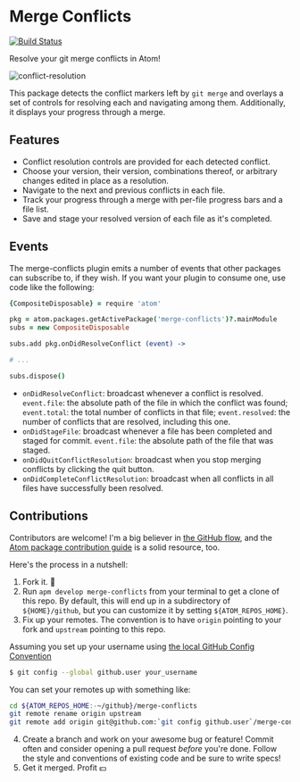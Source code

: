 # Merge Conflicts

[![Build Status](https://travis-ci.org/smashwilson/merge-conflicts.svg?branch=master)](https://travis-ci.org/smashwilson/merge-conflicts)

Resolve your git merge conflicts in Atom!

![conflict-resolution](https://raw.github.com/smashwilson/merge-conflicts/master/docs/conflict-resolution.gif)

This package detects the conflict markers left by `git merge` and overlays a set of controls for resolving each and navigating among them. Additionally, it displays your progress through a merge.

## Features

 * Conflict resolution controls are provided for each detected conflict.
 * Choose your version, their version, combinations thereof, or arbitrary changes edited in place as a resolution.
 * Navigate to the next and previous conflicts in each file.
 * Track your progress through a merge with per-file progress bars and a file list.
 * Save and stage your resolved version of each file as it's completed.

## Events

The merge-conflicts plugin emits a number of events that other packages can subscribe to, if they wish. If you want your plugin to consume one, use code like the following:

```coffeescript
{CompositeDisposable} = require 'atom'

pkg = atom.packages.getActivePackage('merge-conflicts')?.mainModule
subs = new CompositeDisposable

subs.add pkg.onDidResolveConflict (event) ->

# ...

subs.dispose()
```

 * `onDidResolveConflict`: broadcast whenever a conflict is resolved. `event.file`: the absolute path of the file in which the conflict was found; `event.total`: the total number of conflicts in that file; `event.resolved`: the number of conflicts that are resolved, including this one.
 * `onDidStageFile`: broadcast whenever a file has been completed and staged for commit. `event.file`: the absolute path of the file that was staged.
 * `onDidQuitConflictResolution`: broadcast when you stop merging conflicts by clicking the quit button.
 * `onDidCompleteConflictResolution`: broadcast when all conflicts in all files have successfully been resolved.

## Contributions

Contributors are welcome! I'm a big believer in [the GitHub flow](http://guides.github.com/overviews/flow/), and the [Atom package contribution guide](https://atom.io/docs/latest/contributing) is a solid resource, too.

Here's the process in a nutshell:

 1. Fork it. :fork_and_knife:
 2. Run `apm develop merge-conflicts` from your terminal to get a clone of this repo. By default, this will end up in a subdirectory of `${HOME}/github`, but you can customize it by setting `${ATOM_REPOS_HOME}`.
 3. Fix up your remotes. The convention is to have `origin` pointing to your fork and `upstream` pointing to this repo.

 Assuming you set up your username using [the local GitHub Config Convention](https://github.com/blog/180-local-github-config)

 ```bash
 $ git config --global github.user your_username
 ```

 You can set your remotes up with something like:

   ```bash
   cd ${ATOM_REPOS_HOME:-~/github}/merge-conflicts
   git remote rename origin upstream
   git remote add origin git@github.com:`git config github.user`/merge-conflicts.git
   ```

 4. Create a branch and work on your awesome bug or feature! Commit often and consider opening a pull request *before* you're done. Follow the style and conventions of existing code and be sure to write specs!
 5. Get it merged. Profit :dollar:
